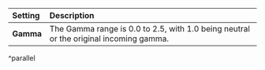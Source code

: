 | Setting   | Description                                                                           |
| :-------- | :------------------------------------------------------------------------------------ |
| **Gamma** | The Gamma range is 0.0 to 2.5, with 1.0 being neutral or the original incoming gamma. |
^parallel